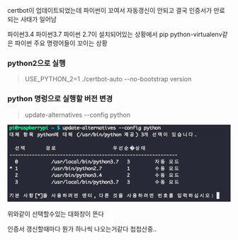 
certbot이 업데이트되었는데 파이썬이 꼬여서 자동갱신이 안되고 결국 인증서가 만료되는 사태가 일어남 


파이썬3.4 파이썬3.7 파이썬 2.7이 설치되어있는 상황에서 pip python-virtualenv같은 파이썬 주요 명령어들이 꼬이는 상황


### python2으로 실행
> USE_PYTHON_2=1 ./certbot-auto --no-bootstrap version
> 



### python 명렁으로 실행할 버전 변경

> update-alternatives --config python



![설치되어있는 파이썬 버전들](/images/image-20200315191041125.png)

위와같이 선택할수있는 대화창이 뜬다


인증서 갱신할때마다 뭔가 하나씩 나오는거같다 첩첩산중..


